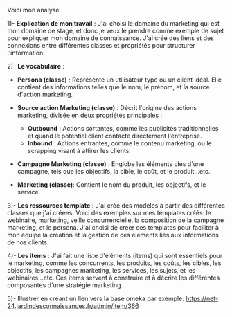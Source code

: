 Voici mon analyse

1)- **Explication de mon travail** : J'ai choisi le domaine du marketing qui est mon domaine de stage, et donc je veux le prendre comme exemple de sujet pour expliquer mon domaine de connaissance. J'ai créé des liens et des connexions entre différentes classes et propriétés pour structurer l'information.

2)- **Le vocabulaire** :
   - **Persona (classe)** : Représente un utilisateur type ou un client idéal. Elle contient des informations telles que le nom, le prénom, et la source d'action marketing.
   - **Source action Marketing (classe)** : Décrit l'origine des actions marketing, divisée en deux propriétés principales : 
     - **Outbound** : Actions sortantes, comme les publicités traditionnelles et quand le potentiel client contacte directement l'entreprise.
     - **Inbound** : Actions entrantes, comme le contenu marketing, ou le scrapping visant à attirer les clients.

   - **Campagne Marketing (classe)** : Englobe les éléments clés d'une campagne, tels que les objectifs, la cible, le coût, et le produit...etc.
   - **Marketing (classe)**: Contient le nom du produit, les objectifs, et le service.

3)- **Les ressources template** : J'ai créé des modèles à partir des différentes classes que j'ai créées. Voici des exemples sur mes templates créés: le webinaire, marketing, veille concurrencielle, la composition de la campagne marketing, et le persona. J'ai choisi de créer ces templates pour faciliter à mon équipe la création et la gestion de ces éléments liés aux informations de nos clients.

4)- **Les items** : J'ai fait une liste d'éléments (items) qui sont essentiels pour le marketing, comme les concurrents, les produits, les coûts, les cibles, les objectifs, les campagnes marketing, les services, les sujets, et les webinaires...etc. Ces items servent à construire et à décrire les différentes composantes d'une stratégie marketing.

5)- Illustrer en créant un lien vers la base omeka par exemple:
 https://net-24.jardindesconnaissances.fr/admin/item/366 
